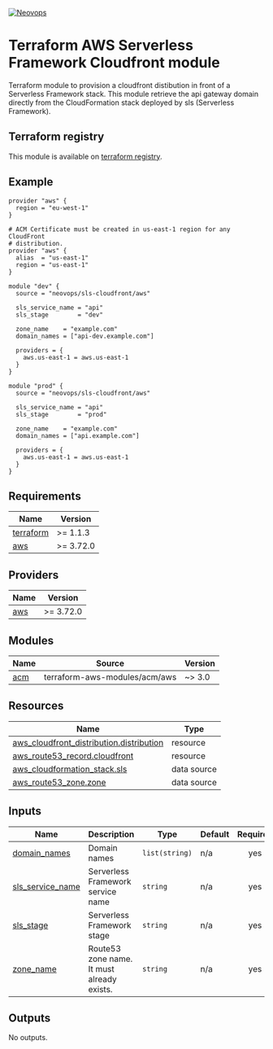 <!-- BEGIN_TF_DOCS -->
[![Neovops](https://neovops.io/images/logos/neovops.svg)](https://neovops.io)

# Terraform AWS Serverless Framework Cloudfront module

Terraform module to provision a cloudfront distibution in front of a
Serverless Framework stack. This module retrieve the api gateway domain
directly from the CloudFormation stack deployed by sls (Serverless
Framework).

## Terraform registry

This module is available on
[terraform registry](https://registry.terraform.io/modules/neovops/sls-cloudfront/aws/latest).

## Example

```hcl
provider "aws" {
  region = "eu-west-1"
}

# ACM Certificate must be created in us-east-1 region for any CloudFront
# distribution.
provider "aws" {
  alias  = "us-east-1"
  region = "us-east-1"
}

module "dev" {
  source = "neovops/sls-cloudfront/aws"

  sls_service_name = "api"
  sls_stage        = "dev"

  zone_name    = "example.com"
  domain_names = ["api-dev.example.com"]

  providers = {
    aws.us-east-1 = aws.us-east-1
  }
}

module "prod" {
  source = "neovops/sls-cloudfront/aws"

  sls_service_name = "api"
  sls_stage        = "prod"

  zone_name    = "example.com"
  domain_names = ["api.example.com"]

  providers = {
    aws.us-east-1 = aws.us-east-1
  }
}
```

## Requirements

| Name | Version |
|------|---------|
| <a name="requirement_terraform"></a> [terraform](#requirement\_terraform) | >= 1.1.3 |
| <a name="requirement_aws"></a> [aws](#requirement\_aws) | >= 3.72.0 |

## Providers

| Name | Version |
|------|---------|
| <a name="provider_aws"></a> [aws](#provider\_aws) | >= 3.72.0 |

## Modules

| Name | Source | Version |
|------|--------|---------|
| <a name="module_acm"></a> [acm](#module\_acm) | terraform-aws-modules/acm/aws | ~> 3.0 |

## Resources

| Name | Type |
|------|------|
| [aws_cloudfront_distribution.distribution](https://registry.terraform.io/providers/hashicorp/aws/latest/docs/resources/cloudfront_distribution) | resource |
| [aws_route53_record.cloudfront](https://registry.terraform.io/providers/hashicorp/aws/latest/docs/resources/route53_record) | resource |
| [aws_cloudformation_stack.sls](https://registry.terraform.io/providers/hashicorp/aws/latest/docs/data-sources/cloudformation_stack) | data source |
| [aws_route53_zone.zone](https://registry.terraform.io/providers/hashicorp/aws/latest/docs/data-sources/route53_zone) | data source |

## Inputs

| Name | Description | Type | Default | Required |
|------|-------------|------|---------|:--------:|
| <a name="input_domain_names"></a> [domain\_names](#input\_domain\_names) | Domain names | `list(string)` | n/a | yes |
| <a name="input_sls_service_name"></a> [sls\_service\_name](#input\_sls\_service\_name) | Serverless Framework service name | `string` | n/a | yes |
| <a name="input_sls_stage"></a> [sls\_stage](#input\_sls\_stage) | Serverless Framework stage | `string` | n/a | yes |
| <a name="input_zone_name"></a> [zone\_name](#input\_zone\_name) | Route53 zone name. It must already exists. | `string` | n/a | yes |

## Outputs

No outputs.
<!-- END_TF_DOCS -->